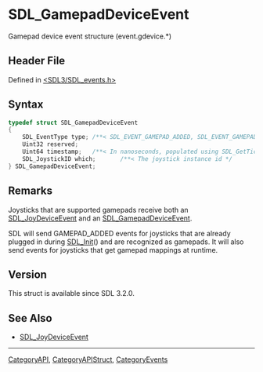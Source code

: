 # SDL_GamepadDeviceEvent

Gamepad device event structure (event.gdevice.*)

## Header File

Defined in [<SDL3/SDL_events.h>](https://github.com/libsdl-org/SDL/blob/main/include/SDL3/SDL_events.h)

## Syntax

```c
typedef struct SDL_GamepadDeviceEvent
{
    SDL_EventType type; /**< SDL_EVENT_GAMEPAD_ADDED, SDL_EVENT_GAMEPAD_REMOVED, or SDL_EVENT_GAMEPAD_REMAPPED, SDL_EVENT_GAMEPAD_UPDATE_COMPLETE or SDL_EVENT_GAMEPAD_STEAM_HANDLE_UPDATED */
    Uint32 reserved;
    Uint64 timestamp;   /**< In nanoseconds, populated using SDL_GetTicksNS() */
    SDL_JoystickID which;       /**< The joystick instance id */
} SDL_GamepadDeviceEvent;
```

## Remarks

Joysticks that are supported gamepads receive both an
[SDL_JoyDeviceEvent](SDL_JoyDeviceEvent) and an
[SDL_GamepadDeviceEvent](SDL_GamepadDeviceEvent).

SDL will send GAMEPAD_ADDED events for joysticks that are already plugged
in during [SDL_Init](SDL_Init)() and are recognized as gamepads. It will
also send events for joysticks that get gamepad mappings at runtime.

## Version

This struct is available since SDL 3.2.0.

## See Also

- [SDL_JoyDeviceEvent](SDL_JoyDeviceEvent)

----
[CategoryAPI](CategoryAPI), [CategoryAPIStruct](CategoryAPIStruct), [CategoryEvents](CategoryEvents)

